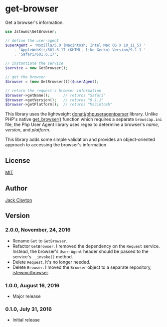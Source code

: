 # get-browser
Get a browser's information.

```php
use Jstewmc\GetBrowser;

// define the user-agent
$userAgent = 'Mozilla/5.0 (Macintosh; Intel Mac OS X 10_11_5) '
    . 'AppleWebKit/601.6.17 (KHTML, like Gecko) Version/9.1.1 '
    . 'Safari/601.6.17';

// instantiate the service
$service = new GetBrowser();

// get the browser
$browser = (new GetBrowser())($userAgent);

// return the request's browser information
$browser->getName();      // returns "Safari"
$browser->getVersion();   // returns "9.1.1"
$browser->getPlatform();  // returns "Macintosh"
```

This library uses the lightweight [donatj/phpuseragentparser](https://github.com/donatj/PhpUserAgent) library. Unlike PHP's native [get_browser()](http://php.net/manual/en/function.get-browser.php) function which requires a separate `browscap.ini` file, the Php User Agent library uses regex to determine a browser's _name_, _version_, and _platform_.

This library adds some simple validation and provides an object-oriented approach to accessing the browser's information.

## License

[MIT](https://github.com/jstewmc/get-browser/blob/master/LICENSE)

## Author

[Jack Clayton](clayjs0@gmail.com)

## Version

### 2.0.0, November, 24, 2016

* Rename `Get` to `GetBrowser`.
* Refactor `GetBrowser`. I removed the dependency on the `Request` service. Instead, the browser's `User-Agent` header should be passed to the service's `__invoke()` method.
* Delete `Request`. It's no longer needed.
* Delete `Browser`. I moved the `Browser` object to a separate repository, [jstewmc/browser](https://github.com/jstewmc/browser).

### 1.0.0, August 16, 2016

* Major release

### 0.1.0, July 31, 2016

* Initial release

